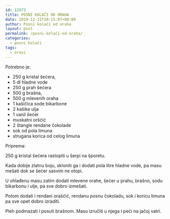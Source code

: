 ```yaml
---
id: 12973
title: POSNI KOLAČI OD ORAHA
date: 2019-12-31T20:15:07+00:00
author: Posni kolači od oraha
layout: post
permalink: /posni-kolači-od-oraha/
categories:
  - posni kolači
tags:  
  - orasi  
---
```

Potrebno je:

* 250 g kristal šećera, 
* 5 dl hladne vode 
* 250 g prah šećera
* 500 g brašna, 
* 500 g mlevenih oraha
* 1 kašičica sode bikarbone
* 2 kašike ulja
* 1 vanil šećer
* muskatni oršćić
* 2 štangle rendane čokolade
* sok od pola limuna
* strugana korica od celog limuna

Priprema: 

250 g kristal šećera rastopiti u šerpi na šporetu. 

Kada dobije zlatnu boju, skloniti ga i dodati pola litre hladne vode, pa masu mešati dok se šećer sasvim ne otopi.

U ohlađenu masu zatim dodati mlevene orahe, šećer u prahu, brašno, sodu bikarbonu i ulje, pa sve dobro izmešati. 

Potom dodati i rendani orašćić, rendanu posnu čokoladu, sok i koricu limuna pa sve opet dobro izraditi.

Pleh podmazati i posuti brašnom. Masu izručiti u njega i peći na jačoj vatri.